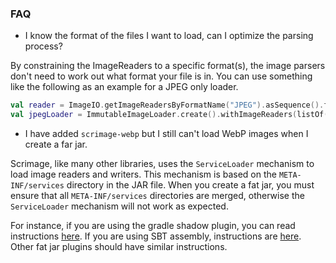 ### FAQ

* I know the format of the files I want to load, can I optimize the parsing process?

By constraining the ImageReaders to a specific format(s), the image parsers don't need to work out what format your file
is in.
You can use something like the following as an example for a JPEG only loader.

```kotlin
val reader = ImageIO.getImageReadersByFormatName("JPEG").asSequence().first()
val jpegLoader = ImmutableImageLoader.create().withImageReaders(listOf(ImageIOReader(listOf(reader))))
```

* I have added `scrimage-webp` but I still can't load WebP images when I create a far jar.

Scrimage, like many other libraries, uses the `ServiceLoader` mechanism to load image readers and writers. This
mechanism is based on the `META-INF/services` directory in the JAR file. When you create a fat jar, you must ensure that
all `META-INF/services` directories are merged, otherwise the `ServiceLoader` mechanism will not work as expected.

For instance, if you are using the gradle shadow plugin, you can read
instructions [here](https://gradleup.com/shadow/configuration/merging/#merging-service-descriptor-files/). If you are using SBT
assembly, instructions are [here](https://github.com/sbt/sbt-assembly?tab=readme-ov-file#merge-strategy).
Other fat jar plugins should have similar instructions.
